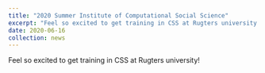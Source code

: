 ```yaml
---
title: "2020 Summer Institute of Computational Social Science"
excerpt: "Feel so excited to get training in CSS at Rugters university!"
date: 2020-06-16
collection: news
---
```


Feel so excited to get training in CSS at Rugters university!
